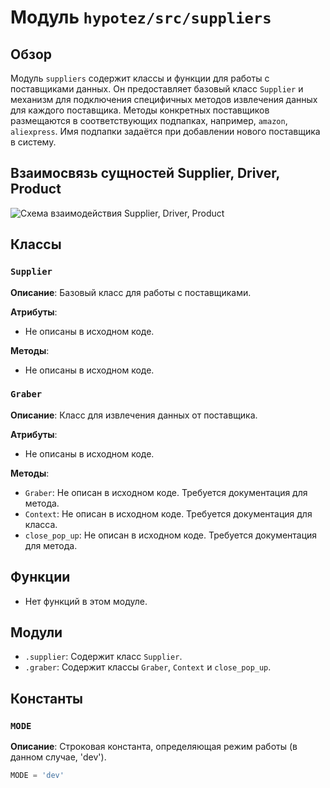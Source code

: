 # Модуль `hypotez/src/suppliers`

## Обзор

Модуль `suppliers` содержит классы и функции для работы с поставщиками данных. Он предоставляет базовый класс `Supplier` и механизм для подключения специфичных методов извлечения данных для каждого поставщика.  Методы конкретных поставщиков размещаются в соответствующих подпапках, например, `amazon`, `aliexpress`.  Имя подпапки задаётся при добавлении нового поставщика в систему.

## Взаимосвязь сущностей Supplier, Driver, Product

![Схема взаимодействия Supplier, Driver, Product](supplier-warehouse-client.png)


## Классы

### `Supplier`

**Описание**: Базовый класс для работы с поставщиками.

**Атрибуты**:

* Не описаны в исходном коде.

**Методы**:

* Не описаны в исходном коде.


### `Graber`

**Описание**: Класс для извлечения данных от поставщика.

**Атрибуты**:

* Не описаны в исходном коде.

**Методы**:

* `Graber`:  Не описан в исходном коде.  Требуется документация для метода.
* `Context`:  Не описан в исходном коде. Требуется документация для класса.
* `close_pop_up`: Не описан в исходном коде. Требуется документация для метода.



## Функции

* Нет функций в этом модуле.


## Модули

* `.supplier`: Содержит класс `Supplier`.
* `.graber`: Содержит классы `Graber`, `Context` и `close_pop_up`.


## Константы

### `MODE`

**Описание**: Строковая константа, определяющая режим работы (в данном случае, 'dev').

```python
MODE = 'dev'
```


```
```
```python

```